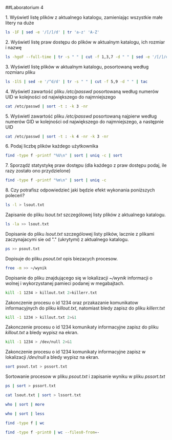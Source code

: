 ##Laboratorium 4


1\. Wyświetl listę plików z aktualnego katalogu, zamieniając wszystkie małe litery na duże
```sh
ls -1F | sed -e '/[/]/d' | tr 'a-z' 'A-Z'
```
2\. Wyświetl listę praw dostępu do plików w aktualnym katalogu, ich rozmiar i nazwę
```sh
ls -hgoF --full-time | tr -s " " | cut -f 1,3,7 -d " " | sed -e '/[/]/d' | tr " " "\t"
```
3\. Wyświetl listę plików w aktualnym katalogu, posortowaną według rozmiaru pliku
```sh
ls -1lS | sed -e '/^d/d' | tr -s " " | cut -f 5,9 -d " " | tac
```
4\. Wyświetl zawartość pliku */etc/passwd* posortowaną według numerów UID w kolejności od największego do najmniejszego
```sh
cat /etc/passwd | sort -t : -k 3 -nr
```
5\. Wyświetl zawartość pliku */etc/passwd* posortowaną najpierw według numerów GID w kolejności od największego do najmniejszego, a następnie UID
```sh
cat /etc/passwd | sort -t : -k 4 -nr -k 3 -nr
```
6\. Podaj liczbę plików każdego użytkownika
```sh
find -type f -printf "%U\n" | sort | uniq -c | sort
```
7\. Sporządź statystykę praw dostępu (dla każdego z praw dostępu podaj, ile razy zostało ono przydzielone)
```sh
find -type f -printf "%m\n" | sort | uniq -c
```
8\. Czy potrafisz odpowiedzieć jaki będzie efekt wykonania poniższych poleceń?
```sh
ls -l > lsout.txt
```
Zapisanie do pliku *lsout.txt* szczególowej listy plików z aktualnego katalogu.

```sh
ls -la >> lsout.txt
```
Dopisanie do pliku *lsout.txt* szczególowej listy plików, lacznie z plikami zaczynajacymi 
sie od "." (ukrytymi) z aktualnego katalogu.

```sh
ps >> psout.txt
```
Dopisuje do pliku *psout.txt* opis biezacych procesow.

```sh
free -m >> ~/wynik
```
Dopisanie do pliku znajdującego się w lokalizacji *~/wynik* informacji o wolnej i wykorzystanej 
pamieci podanej w megabajtach.

```sh
kill -1 1234 > killout.txt 2>killerr.txt
```
Zakonczenie procesu o id 1234 oraz przakazanie komunikatow informacyjnych do pliku *killout.txt*, 
natomiast bledy zapisz do pliku *killerr.txt*

```sh
kill -1 1234 > killout.txt 2>&1
```
Zakonczenie procesu o id 1234 komunikaty informacyjne zapisz do pliku *killout.txt* a bledy wypisz na ekran.

```sh
kill -1 1234 > /dev/null 2>&1
```
Zakonczenie procesu o id 1234 komunikaty informacyjne zapisz w lokalizacji */dev/null* a bledy wypisz na ekran.

```sh
sort psout.txt > pssort.txt
```
Sortowanie procesow w pliku *psout.txt* i zapisanie wyniku w pliku *pssort.txt*

```sh
ps | sort > pssort.txt
```
```sh
cat lsout.txt | sort > lssort.txt
```
```sh
who | sort | more
```
```sh
who | sort | less
```
```sh
find -type f | wc
```
```sh
find -type f -print0 | wc --files0-from=-
```
